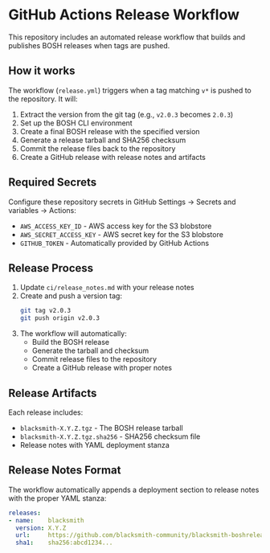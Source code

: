 # GitHub Actions Release Workflow

This repository includes an automated release workflow that builds and publishes BOSH releases when tags are pushed.

## How it works

The workflow (`release.yml`) triggers when a tag matching `v*` is pushed to the repository. It will:

1. Extract the version from the git tag (e.g., `v2.0.3` becomes `2.0.3`)
2. Set up the BOSH CLI environment
3. Create a final BOSH release with the specified version
4. Generate a release tarball and SHA256 checksum
5. Commit the release files back to the repository
6. Create a GitHub release with release notes and artifacts

## Required Secrets

Configure these repository secrets in GitHub Settings → Secrets and variables → Actions:

- `AWS_ACCESS_KEY_ID` - AWS access key for the S3 blobstore
- `AWS_SECRET_ACCESS_KEY` - AWS secret key for the S3 blobstore
- `GITHUB_TOKEN` - Automatically provided by GitHub Actions

## Release Process

1. Update `ci/release_notes.md` with your release notes
2. Create and push a version tag:
   ```bash
   git tag v2.0.3
   git push origin v2.0.3
   ```
3. The workflow will automatically:
   - Build the BOSH release
   - Generate the tarball and checksum
   - Commit release files to the repository
   - Create a GitHub release with proper notes

## Release Artifacts

Each release includes:
- `blacksmith-X.Y.Z.tgz` - The BOSH release tarball
- `blacksmith-X.Y.Z.tgz.sha256` - SHA256 checksum file
- Release notes with YAML deployment stanza

## Release Notes Format

The workflow automatically appends a deployment section to release notes with the proper YAML stanza:

```yaml
releases:
- name:    blacksmith
  version: X.Y.Z
  url:     https://github.com/blacksmith-community/blacksmith-boshrelease/releases/download/vX.Y.Z/blacksmith-X.Y.Z.tgz
  sha1:    sha256:abcd1234...
```